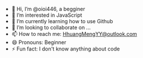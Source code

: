 - 👋 Hi, I’m @oioi446, a begginer
- 👀 I’m interested in JavaScript
- 🌱 I’m currently learning how to use Github
- 💞️ I’m looking to collaborate on ...
- 📫 How to reach me: HhuangMengYY@outlook.com
- 😄 Pronouns: Beginner
- ⚡ Fun fact: I don't know anything about code

<!---
oioi446/oioi446 is a ✨ special ✨ repository because its `README.md` (this file) appears on your GitHub profile.
You can click the Preview link to take a look at your changes.
--->
